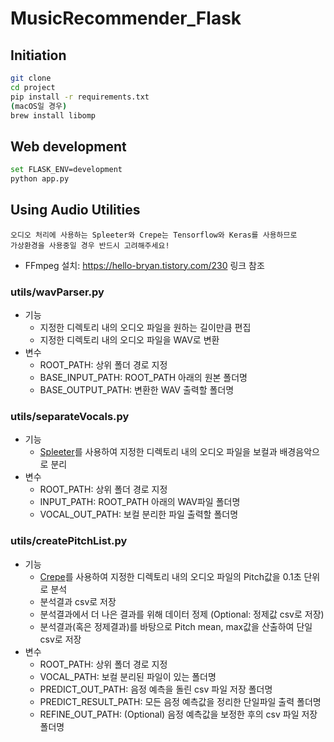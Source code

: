 # MusicRecommender_Flask
## Initiation
```bash
git clone
cd project
pip install -r requirements.txt
(macOS일 경우)
brew install libomp
```
## Web development
```bash
set FLASK_ENV=development
python app.py
```
## Using Audio Utilities
```
오디오 처리에 사용하는 Spleeter와 Crepe는 Tensorflow와 Keras를 사용하므로
가상환경을 사용중일 경우 반드시 고려해주세요!
```
- FFmpeg 설치: <https://hello-bryan.tistory.com/230> 링크 참조
### utils/wavParser.py
  - 기능
    - 지정한 디렉토리 내의 오디오 파일을 원하는 길이만큼 편집
    - 지정한 디렉토리 내의 오디오 파일을 WAV로 변환
  - 변수
    - ROOT_PATH: 상위 폴더 경로 지정
    - BASE_INPUT_PATH: ROOT_PATH 아래의 원본 폴더명
    - BASE_OUTPUT_PATH: 변환한 WAV 출력할 폴더명
### utils/separateVocals.py
 - 기능
   - [Spleeter](https://github.com/deezer/spleeter)를 사용하여 지정한 디렉토리 내의 오디오 파일을 보컬과 배경음악으로 분리
 - 변수
    - ROOT_PATH: 상위 폴더 경로 지정
    - INPUT_PATH: ROOT_PATH 아래의 WAV파일 폴더명
    - VOCAL_OUT_PATH: 보컬 분리한 파일 출력할 폴더명
### utils/createPitchList.py
 - 기능
   - [Crepe](https://github.com/marl/crepe)를 사용하여 지정한 디렉토리 내의 오디오 파일의 Pitch값을 0.1초 단위로 분석
   - 분석결과 csv로 저장
   - 분석결과에서 더 나은 결과를 위해 데이터 정제 (Optional: 정제값 csv로 저장)
   - 분석결과(혹은 정제결과)를 바탕으로 Pitch mean, max값을 산출하여 단일 csv로 저장
 - 변수
    - ROOT_PATH: 상위 폴더 경로 지정
    - VOCAL_PATH: 보컬 분리된 파일이 있는 폴더명
    - PREDICT_OUT_PATH: 음정 예측을 돌린 csv 파일 저장 폴더명
    - PREDICT_RESULT_PATH: 모든 음정 예측값을 정리한 단일파일 출력 폴더명
    - REFINE_OUT_PATH: (Optional) 음정 예측값을 보정한 후의 csv 파일 저장 폴더명
